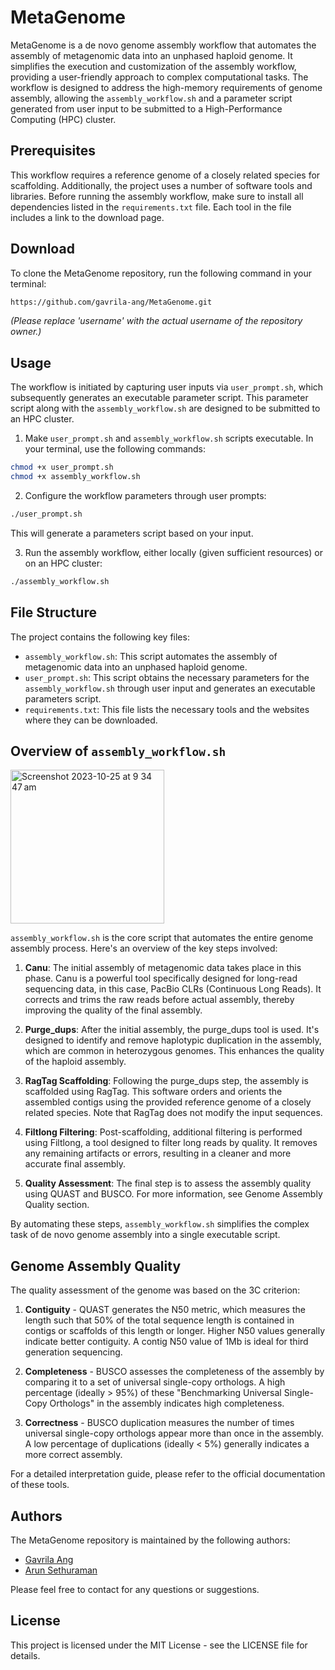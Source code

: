 # MetaGenome

MetaGenome is a de novo genome assembly workflow that automates the assembly of metagenomic data into an unphased haploid genome. It simplifies the execution and customization of the assembly workflow, providing a user-friendly approach to complex computational tasks. The workflow is designed to address the high-memory requirements of genome assembly, allowing the `assembly_workflow.sh` and a parameter script generated from user input to be submitted to a High-Performance Computing (HPC) cluster.

## Prerequisites

This workflow requires a reference genome of a closely related species for scaffolding. Additionally, the project uses a number of software tools and libraries. Before running the assembly workflow, make sure to install all dependencies listed in the `requirements.txt` file. Each tool in the file includes a link to the download page.

## Download

To clone the MetaGenome repository, run the following command in your terminal:

```bash
https://github.com/gavrila-ang/MetaGenome.git
```

*(Please replace 'username' with the actual username of the repository owner.)*

## Usage

The workflow is initiated by capturing user inputs via `user_prompt.sh`, which subsequently generates an executable parameter script. This parameter script along with the `assembly_workflow.sh` are designed to be submitted to an HPC cluster. 

1. Make `user_prompt.sh` and `assembly_workflow.sh` scripts executable. In your terminal, use the following commands:

```bash
chmod +x user_prompt.sh
chmod +x assembly_workflow.sh
```

2. Configure the workflow parameters through user prompts:

```bash
./user_prompt.sh
```
This will generate a parameters script based on your input.

3. Run the assembly workflow, either locally (given sufficient resources) or on an HPC cluster:

```bash
./assembly_workflow.sh
```

## File Structure

The project contains the following key files:

- `assembly_workflow.sh`: This script automates the assembly of metagenomic data into an unphased haploid genome.
- `user_prompt.sh`: This script obtains the necessary parameters for the `assembly_workflow.sh` through user input and generates an executable parameters script.
- `requirements.txt`: This file lists the necessary tools and the websites where they can be downloaded.

## Overview of `assembly_workflow.sh`

<img width="246" alt="Screenshot 2023-10-25 at 9 34 47 am" src="https://github.com/gavrila-ang/MetaGenome/assets/130125777/4ac5e8ec-3e34-4079-a5f7-31bf6b3b9b7a">

`assembly_workflow.sh` is the core script that automates the entire genome assembly process. Here's an overview of the key steps involved:

1. **Canu**: The initial assembly of metagenomic data takes place in this phase. Canu is a powerful tool specifically designed for long-read sequencing data, in this case, PacBio CLRs (Continuous Long Reads). It corrects and trims the raw reads before actual assembly, thereby improving the quality of the final assembly.

2. **Purge_dups**: After the initial assembly, the purge_dups tool is used. It's designed to identify and remove haplotypic duplication in the assembly, which are common in heterozygous genomes. This enhances the quality of the haploid assembly.

3. **RagTag Scaffolding**: Following the purge_dups step, the assembly is scaffolded using RagTag. This software orders and orients the assembled contigs using the provided reference genome of a closely related species. Note that RagTag does not modify the input sequences.

4. **Filtlong Filtering**: Post-scaffolding, additional filtering is performed using Filtlong, a tool designed to filter long reads by quality. It removes any remaining artifacts or errors, resulting in a cleaner and more accurate final assembly.

5. **Quality Assessment**: The final step is to assess the assembly quality using QUAST and BUSCO. For more information, see Genome Assembly Quality section.

By automating these steps, `assembly_workflow.sh` simplifies the complex task of de novo genome assembly into a single executable script.

## Genome Assembly Quality 

The quality assessment of the genome was based on the 3C criterion:

1. **Contiguity** - QUAST generates the N50 metric, which measures the length such that 50% of the total sequence length is contained in contigs or scaffolds of this length or longer. Higher N50 values generally indicate better contiguity. A contig N50 value of 1Mb is ideal for third generation sequencing. 

2. **Completeness** - BUSCO assesses the completeness of the assembly by comparing it to a set of universal single-copy orthologs. A high percentage (ideally > 95%) of these "Benchmarking Universal Single-Copy Orthologs" in the assembly indicates high completeness. 

3. **Correctness** - BUSCO duplication measures the number of times universal single-copy orthologs appear more than once in the assembly. A low percentage of duplications (ideally < 5%) generally indicates a more correct assembly.

For a detailed interpretation guide, please refer to the official documentation of these tools.

## Authors

The MetaGenome repository is maintained by the following authors:

- [Gavrila Ang](https://github.com/gavrila-ang)
- [Arun Sethuraman](https://github.com/arunsethuraman)

Please feel free to contact for any questions or suggestions.

## License

This project is licensed under the MIT License - see the LICENSE file for details.

